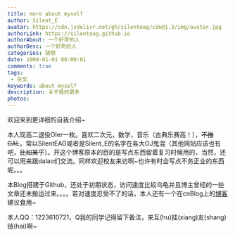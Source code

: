 ```yaml
---
title: more about myself
author: Silent_E
avatar: https://cdn.jsdelivr.net/gh/silenteag/cdn@1.3/img/avatar.jpg
authorLink: https://silenteag.github.io
authorAbout: 一个好奇的人
authorDesc: 一个好奇的人
categories: 随想
date: 1000-01-01 00:00:01
comments: true
tags: 
 - 杂文
keywords: about myself
description: 关于我的更多
photos:
---
```




欢迎来到更详细的自我介绍~

本人现高二退役OIer一枚。喜欢二次元，数学，音乐（古典乐赛高！），~~不推GAL~~，常以SilentEAG或者是Silent_E的名字在各大OJ鬼混（其他网站应该也有吧，~~比如某乎~~）。开这个博客原本的目的是写点东西留着复习时候用的，当然，还可以用来跟dalao​们交流。同样欢迎校友来访啊~也许有时会写点不务正业的东西呢。。。

本Blog搭建于Github，还处于初期状态，访问速度比较乌龟并且博主曾经的一些文章还未搬运过来。。。。若对速度忍受不了的话，本人还有一个在cnBlog上的[博客](https://www.cnblogs.com/silentEAG/)建议食用~



本人QQ：1223610721​，Q我的同学记得留下备注，来互(hu)挂(xiang)友(shang)链(hai)啊~
